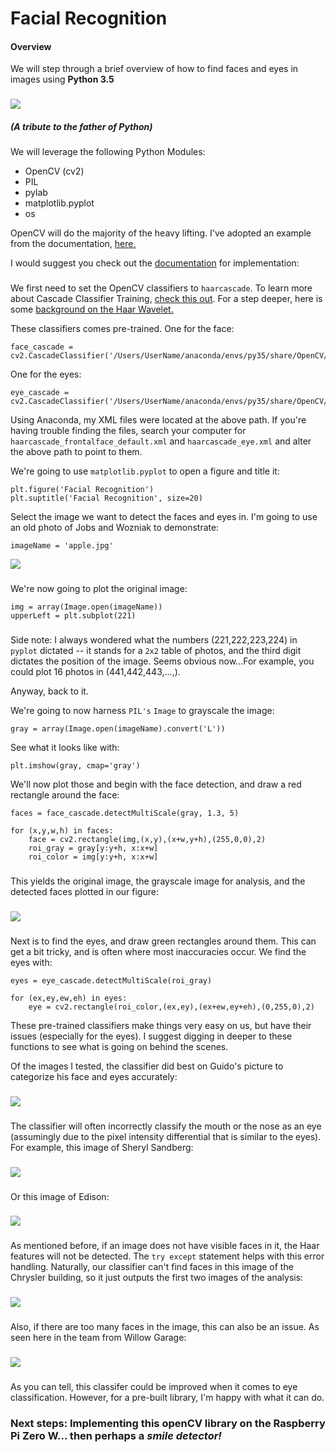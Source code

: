 # Facial Recognition

#### Overview

[//]: # (Image References)

[image1]: ./images/apple.jpg
[image2]: ./images/applefaceDetect.jpg
[image3]: ./images/chrysler.jpg
[image4]: ./images/chryslerfaceDetect.jpg
[image5]: ./images/edison.jpg
[image6]: ./images/edisonfaceDetect.jpg
[image7]: ./images/elon.jpg
[image8]: ./images/elonfaceDetect.jpg
[image9]: ./images/guido.jpg
[image10]: ./images/guidofaceDetect.jpg
[image11]: ./images/sandberg.jpg
[image12]: ./images/sandbergfaceDetect.jpg
[image13]: ./images/willow.jpg
[image14]: ./images/willowfaceDetect.jpg

We will step through a brief overview of how to find faces and eyes in images using **Python 3.5**
###
![][image10]
##### *(A tribute to the father of Python)*

###

###

We will leverage the following Python Modules:
- OpenCV (cv2)
- PIL
- pylab
- matplotlib.pyplot
- os

OpenCV will do the majority of the heavy lifting. I've adopted an example from the documentation, [here.](http://docs.opencv.org/3.0-beta/doc/py_tutorials/py_objdetect/py_face_detection/py_face_detection.html#face-detection)

I would suggest you check out the [documentation](http://docs.opencv.org/master/d6/d00/tutorial_py_root.html) for implementation: 
###

We first need to set the OpenCV classifiers to `haarcascade`. To learn more about Cascade Classifier Training, [check this out](http://docs.opencv.org/trunk/dc/d88/tutorial_traincascade.html). For a step deeper, here is some [background on the Haar Wavelet.](https://en.wikipedia.org/wiki/Haar_wavelet)

These classifiers comes pre-trained. One for the face:
```
face_cascade = cv2.CascadeClassifier('/Users/UserName/anaconda/envs/py35/share/OpenCV/haarcascades/haarcascade_frontalface_default.xml')
```
One for the eyes:
```
eye_cascade = cv2.CascadeClassifier('/Users/UserName/anaconda/envs/py35/share/OpenCV/haarcascades/haarcascade_eye.xml')
```        
Using Anaconda, my XML files were located at the above path. If you're having trouble finding the files, search your computer for `haarcascade_frontalface_default.xml` and `haarcascade_eye.xml` and alter the above path to point to them.

We're going to use `matplotlib.pyplot` to open a figure and title it:

```
plt.figure('Facial Recognition')
plt.suptitle('Facial Recognition', size=20)
```

Select the image we want to detect the faces and eyes in. I'm going to use an old photo of Jobs and Wozniak to demonstrate:

```
imageName = 'apple.jpg'
```     
![][image1]

###
We're now going to plot the original image:
```
img = array(Image.open(imageName))
upperLeft = plt.subplot(221)
```
###
Side note: I always wondered what the numbers (221,222,223,224) in `pyplot` dictated -- it stands for a `2x2` table of photos, and the third digit dictates the position of the image. Seems obvious now...For example, you could plot 16 photos in (441,442,443,...,).

Anyway, back to it. 

We're going to now harness `PIL's` `Image` to grayscale the image:

```
gray = array(Image.open(imageName).convert('L'))
```
See what it looks like with:
```
plt.imshow(gray, cmap='gray')
```
We'll now plot those and begin with the face detection, and draw a red rectangle around the face:
```
faces = face_cascade.detectMultiScale(gray, 1.3, 5)
        
for (x,y,w,h) in faces:
    face = cv2.rectangle(img,(x,y),(x+w,y+h),(255,0,0),2)
    roi_gray = gray[y:y+h, x:x+w]
    roi_color = img[y:y+h, x:x+w]
```
###
This yields the original image, the grayscale image for analysis, and the detected faces plotted in our figure:

###
###

![][image2]
###
Next is to find the eyes, and draw green rectangles around them. This can get a bit tricky, and is often where most inaccuracies occur. We find the eyes with:
```
eyes = eye_cascade.detectMultiScale(roi_gray)

for (ex,ey,ew,eh) in eyes:
    eye = cv2.rectangle(roi_color,(ex,ey),(ex+ew,ey+eh),(0,255,0),2)
```
These pre-trained classifiers make things very easy on us, but have their issues (especially for the eyes). I suggest digging in deeper to these functions to see what is going on behind the scenes.

Of the images I tested, the classifier did best on Guido's picture to categorize his face and eyes accurately:
###
![][image10]
###
The classifier will often incorrectly classify the mouth or the nose as an eye (assumingly due to the pixel intensity differential that is similar to the eyes). For example, this image of Sheryl Sandberg:
###
![][image12]
###
Or this image of Edison:
###
![][image6]
###

As mentioned before, if an image does not have visible faces in it, the Haar features will not be detected. The `try except` statement helps with this error handling.  Naturally, our classifier can't find faces in this image of the Chrysler building, so it just outputs the first two images of the analysis:
###
![][image4]
###
Also, if there are too many faces in the image, this can also be an issue. As seen here in the team from Willow Garage:
###
![][image14]
###

###

As you can tell, this classifer could be improved when it comes to eye classification. However, for a pre-built library, I'm happy with what it can do.



### Next steps: Implementing this openCV library on the Raspberry Pi Zero W... then perhaps a *smile detector!*

